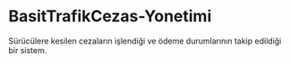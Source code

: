 # BasitTrafikCezas-Yonetimi
Sürücülere kesilen cezaların işlendiği ve ödeme durumlarının takip edildiği bir sistem.
